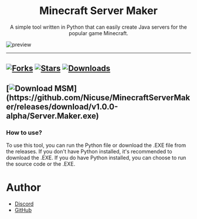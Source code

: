 <h1 align="center">Minecraft Server Maker</h1>
<p align="center">A simple tool written in Python that can easily create Java servers for the popular game Minecraft.</p>

![preview](https://i.imgur.com/ohoXmeC.png)

---
[![Forks](https://img.shields.io/github/forks/Nicuse/MinecraftServerMaker?style=for-the-badge)](https://github.com/Nicuse/MinecraftServerMaker/network/members)
[![Stars](https://img.shields.io/github/stars/Nicuse/MinecraftServerMaker?style=for-the-badge)](https://github.com/Nicuse/MinecraftServerMaker/stargazers)
[![Downloads](https://img.shields.io/github/downloads/Nicuse/MinecraftServerMaker/total?style=for-the-badge)](https://github.com/Nicuse/MinecraftServerMaker)
---
[![Download MSM]([https://img.shields.io/badge/Download-YouTube%20Tags%20Generator-red?style=for-the-badge](https://img.shields.io/badge/Download-Minecraft%20Server%20Maker-green?style=for-the-badge))](https://github.com/Nicuse/MinecraftServerMaker/releases/download/v1.0.0-alpha/Server.Maker.exe)
---
### How to use?
To use this tool, you can run the Python file or download the .EXE file from the releases. If you don't have Python installed, it's recommended to download the .EXE. If you do have Python installed, you can choose to run the source code or the .EXE.
# Author
- [Discord](https://discord.com/users/654374717804904459)
- [GitHub](https://github.com/Nicuse)
